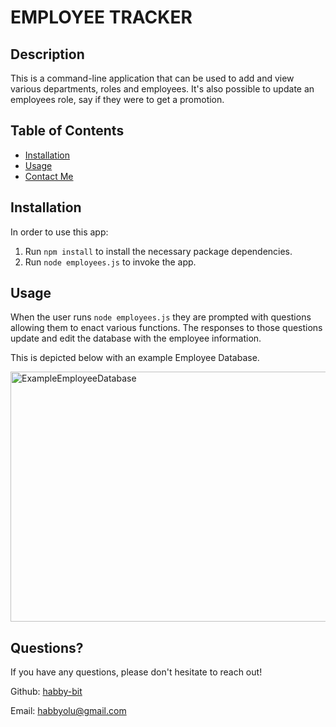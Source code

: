 # EMPLOYEE TRACKER

## Description

This is a command-line application that can be used to add and view various departments, roles and employees. It's also possible to update an employees role, say if they were to get a promotion. 

## Table of Contents

  * [Installation](#installation)
  * [Usage](#usage)
  * [Contact Me](#questions)
  
## Installation

  In order to use this app:

  1. Run `npm install` to install the necessary package dependencies.
  2. Run `node employees.js` to invoke the app.

## Usage

  When the user runs `node employees.js` they are prompted with questions allowing them to enact various functions. The responses to those questions update and edit the database with the employee information. 

  This is depicted below with an example Employee Database.

  <img src="" alt="ExampleEmployeeDatabase" width="750" height="400" />

  
## Questions?

  If you have any questions, please don't hesitate to reach out!

  Github: [habby-bit](https://github.com/habby-bit)
  
  Email: [habbyolu@gmail.com](habbyolu@gmail.com)
